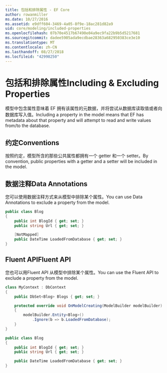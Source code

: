 ```yaml
---
title: 包括和排除属性 - EF Core
author: rowanmiller
ms.date: 10/27/2016
ms.assetid: e9dff604-3469-4a05-8f9e-18ac281d82a9
uid: core/modeling/included-properties
ms.openlocfilehash: 07b70e4517b67490e04a9ec9fa22b9b5d5217681
ms.sourcegitcommit: dadee5905ada9ecdbae28363a682950383ce3e10
ms.translationtype: MT
ms.contentlocale: zh-CN
ms.lasthandoff: 08/27/2018
ms.locfileid: "42998250"
---
```

# <a name="including--excluding-properties"></a><span data-ttu-id="ea57a-102">包括和排除属性</span><span class="sxs-lookup"><span data-stu-id="ea57a-102">Including & Excluding Properties</span></span>

<span data-ttu-id="ea57a-103">模型中包含属性意味着 EF 拥有该属性的元数据，并将尝试从数据库读取值或者向数据库写入值。</span><span class="sxs-lookup"><span data-stu-id="ea57a-103">Including a property in the model means that EF has metadata about that property and will attempt to read and write values from/to the database.</span></span>

## <a name="conventions"></a><span data-ttu-id="ea57a-104">约定</span><span class="sxs-lookup"><span data-stu-id="ea57a-104">Conventions</span></span>

<span data-ttu-id="ea57a-105">按照约定，模型所含的那些公共属性都拥有一个 getter 和一个 setter。</span><span class="sxs-lookup"><span data-stu-id="ea57a-105">By convention, public properties with a getter and a setter will be included in the model.</span></span>

## <a name="data-annotations"></a><span data-ttu-id="ea57a-106">数据注释</span><span class="sxs-lookup"><span data-stu-id="ea57a-106">Data Annotations</span></span>

<span data-ttu-id="ea57a-107">您可以使用数据注释方式来从模型中排除某个属性。</span><span class="sxs-lookup"><span data-stu-id="ea57a-107">You can use Data Annotations to exclude a property from the model.</span></span>

<!-- [!code-csharp[Main](samples/core/Modeling/DataAnnotations/Samples/IgnoreProperty.cs?highlight=6)] -->
``` csharp
public class Blog
{
    public int BlogId { get; set; }
    public string Url { get; set; }

    [NotMapped]
    public DateTime LoadedFromDatabase { get; set; }
}
```

## <a name="fluent-api"></a><span data-ttu-id="ea57a-108">Fluent API</span><span class="sxs-lookup"><span data-stu-id="ea57a-108">Fluent API</span></span>

<span data-ttu-id="ea57a-109">您也可以用Fluent API 从模型中排除某个属性。</span><span class="sxs-lookup"><span data-stu-id="ea57a-109">You can use the Fluent API to exclude a property from the model.</span></span>

<!-- [!code-csharp[Main](samples/core/Modeling/FluentAPI/Samples/IgnoreProperty.cs?highlight=7,8)] -->
``` csharp
class MyContext : DbContext
{
    public DbSet<Blog> Blogs { get; set; }

    protected override void OnModelCreating(ModelBuilder modelBuilder)
    {
        modelBuilder.Entity<Blog>()
            .Ignore(b => b.LoadedFromDatabase);
    }
}

public class Blog
{
    public int BlogId { get; set; }
    public string Url { get; set; }

    public DateTime LoadedFromDatabase { get; set; }
}
```
